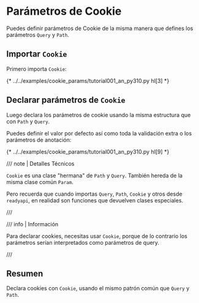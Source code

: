 # Parámetros de Cookie

Puedes definir parámetros de Cookie de la misma manera que defines los parámetros `Query` y `Path`.

## Importar `Cookie`

Primero importa `Cookie`:

{* ../../examples/cookie_params/tutorial001_an_py310.py hl[3] *}

## Declarar parámetros de `Cookie`

Luego declara los parámetros de cookie usando la misma estructura que con `Path` y `Query`.

Puedes definir el valor por defecto así como toda la validación extra o los parámetros de anotación:

{* ../../examples/cookie_params/tutorial001_an_py310.py hl[9] *}

/// note | Detalles Técnicos

`Cookie` es una clase "hermana" de `Path` y `Query`. También hereda de la misma clase común `Param`.

Pero recuerda que cuando importas `Query`, `Path`, `Cookie` y otros desde `readyapi`, en realidad son funciones que devuelven clases especiales.

///

/// info | Información

Para declarar cookies, necesitas usar `Cookie`, porque de lo contrario los parámetros serían interpretados como parámetros de query.

///

## Resumen

Declara cookies con `Cookie`, usando el mismo patrón común que `Query` y `Path`.

